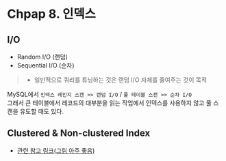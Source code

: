 # Chpap 8. 인덱스

## I/O

- Random I/O (랜덤)
- Sequential I/O (순차)

> - 일반적으로 쿼리를 튜닝하는 것은 랜덤 I/O 자체를 줄여주는 것이 목적  

MySQL에서 `인덱스 레인지 스캔 >> 랜덤 I/O` / `풀 테이블 스캔 >> 순차 I/O`  
그래서 큰 테이블에서 레코드의 대부분을 읽는 작업에서 인덱스를 사용하지 않고 풀 스캔을 유도할 때도 있다.

## Clustered & Non-clustered Index

- [관련 참고 링크(그림 아주 좋음)](https://velog.io/@gillog/SQL-Clustered-Index-Non-Clustered-Index)